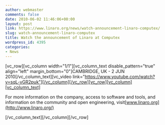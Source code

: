 ```yaml
---
author: webmaster
comments: false
date: 2010-06-02 11:46:06+00:00
layout: post
link: https://www.linaro.org/news/watch-announcement-linaro-computex/
slug: watch-announcement-linaro-computex
title: Watch the announcement of Linaro at Computex
wordpress_id: 4395
categories:
- News
---
```


[vc_row][vc_column width="1/1"][vc_column_text disable_pattern="true" align="left" margin_bottom="0"]CAMBRIDGE, UK - 2 JUN 2010[/vc_column_text][vc_video link="https://www.youtube.com/watch?v=sqL-vGR2puk"][/vc_column][/vc_row][vc_row][vc_column][vc_column_text]

For more information on the company, access to software and tools, and information on the community and open engineering, visit[www.linaro.org](http://www.linaro.org/)


[/vc_column_text][/vc_column][/vc_row]
